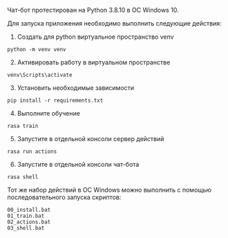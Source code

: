 Чат-бот протестирован на Python 3.8.10 в ОС Windows 10.

Для запуска приложения необходимо выполнить следующие действия:
1) Создать для python виртуальное пространство venv
```
python -m venv venv
```

2) Активировать работу в виртуальном пространстве
```
venv\Scripts\activate
```

3) Установить необходимые зависимости
```
pip install -r requirements.txt
```

4) Выполните обучение 
```
rasa train
```

5) Запустите в отдельной консоли сервер действий 
```
rasa run actions
```

6) Запустите в отдельной консоли чат-бота 
```
rasa shell
```

Тот же набор действий в ОС Windows можно выполнить с помощью последовательного запуска скриптов:
```
00_install.bat
01_train.bat
02_actions.bat
03_shell.bat
```